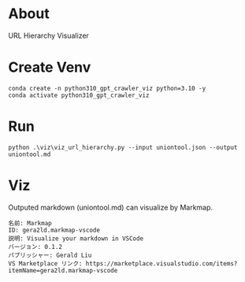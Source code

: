 # About
URL Hierarchy Visualizer

# Create Venv

```
conda create -n python310_gpt_crawler_viz python=3.10 -y
conda activate python310_gpt_crawler_viz
```

# Run
```
python .\viz\viz_url_hierarchy.py --input uniontool.json --output uniontool.md
```

# Viz
Outputed markdown (uniontool.md) can visualize by Markmap.
```
名前: Markmap
ID: gera2ld.markmap-vscode
説明: Visualize your markdown in VSCode
バージョン: 0.1.2
パブリッシャー: Gerald Liu
VS Marketplace リンク: https://marketplace.visualstudio.com/items?itemName=gera2ld.markmap-vscode
```